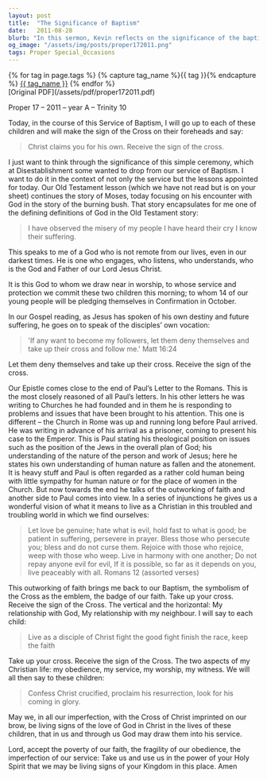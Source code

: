 ```yaml
---
layout: post
title:  "The Significance of Baptism"
date:   2011-08-28
blurb: "In this sermon, Kevin reflects on the significance of the baptism ceremony, particularly the act of marking the sign of the cross on the children's foreheads. He connects this ritual to the broader themes of God's presence in times of suffering, as exemplified by the story of Moses and the burning bush. The sermon also discusses the Christian life of obedience and service, as well as the importance of living as a witness to God's love through the symbolism of the cross."
og_image: "/assets/img/posts/proper172011.png"
tags: Proper Special_Occasions
---    
```

<div class="tag-pills">
  {% for tag in page.tags %}
    {% capture tag_name %}{{ tag }}{% endcapture %}
    <a href="{{ site.baseurl }}/tag/{{ tag_name | slugify }}" class="tag-pill">{{ tag_name }}</a>
  {% endfor %}
</div>
[Original PDF](/assets/pdf/proper172011.pdf)

Proper 17 – 2011 – year A – Trinity 10

Today, in the course of this Service of Baptism, I will go up to each of these children and will make the sign of the Cross on their foreheads and say:

> Christ claims you for his own.
> Receive the sign of the cross.

I just want to think through the significance of this simple ceremony, which at Disestablishment some wanted to drop from our service of Baptism. I want to do it in the context of not only the service but the lessons appointed for today. Our Old Testament lesson (which we have not read but is on your sheet) continues the story of Moses, today focusing on his encounter with God in the story of the burning bush. That story encapsulates for me one of the defining definitions of God in the Old Testament story:

> I have observed the misery of my people
> I have heard their cry
> I know their suffering.

This speaks to me of a God who is not remote from our lives, even in our darkest times. He is one who engages, who listens, who understands, who is the God and Father of our Lord Jesus Christ.

It is this God to whom we draw near in worship, to whose service and protection we commit these two children this morning; to whom 14 of our young people will be pledging themselves in Confirmation in October.

In our Gospel reading, as Jesus has spoken of his own destiny and future suffering, he goes on to speak of the disciples’ own vocation:

> 'If any want to become my followers, let them deny themselves and take up their cross and follow me.' Matt 16:24

Let them deny themselves and take up their cross. Receive the sign of the cross.

Our Epistle comes close to the end of Paul’s Letter to the Romans. This is the most closely reasoned of all Paul’s letters. In his other letters he was writing to Churches he had founded and in them he is responding to problems and issues that have been brought to his attention. This one is different – the Church in Rome was up and running long before Paul arrived. He was writing in advance of his arrival as a prisoner, coming to present his case to the Emperor. This is Paul stating his theological position on issues such as the position of the Jews in the overall plan of God; his understanding of the nature of the person and work of Jesus; here he states his own understanding of human nature as fallen and the atonement. It is heavy stuff and Paul is often regarded as a rather cold human being with little sympathy for human nature or for the place of women in the Church. But now towards the end he talks of the outworking of faith and another side to Paul comes into view. In a series of injunctions he gives us a wonderful vision of what it means to live as a Christian in this troubled and troubling world in which we find ourselves:

> Let love be genuine; hate what is evil, hold fast to what is good; be patient in suffering, persevere in prayer. Bless those who persecute you; bless and do not curse them. Rejoice with those who rejoice, weep with those who weep. Live in harmony with one another; Do not repay anyone evil for evil, If it is possible, so far as it depends on you, live peaceably with all. Romans 12 (assorted verses)

This outworking of faith brings me back to our Baptism, the symbolism of the Cross as the emblem, the badge of our faith. Take up your cross. Receive the sign of the Cross. The vertical and the horizontal: My relationship with God, My relationship with my neighbour. I will say to each child:

> Live as a disciple of Christ
> fight the good fight
> finish the race, keep the faith

Take up your cross. Receive the sign of the Cross. The two aspects of my Christian life: my obedience, my service, my worship, my witness. We will all then say to these children:

> Confess Christ crucified,
> proclaim his resurrection,
> look for his coming in glory.

May we, in all our imperfection, with the Cross of Christ imprinted on our brow, be living signs of the love of God in Christ in the lives of these children, that in us and through us God may draw them into his service.

Lord, accept the poverty of our faith, the fragility of our obedience, the imperfection of our service: Take us and use us in the power of your Holy Spirit that we may be living signs of your Kingdom in this place. Amen
